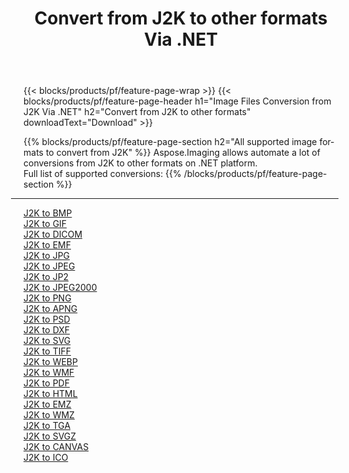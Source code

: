 ﻿---
title: Convert from J2K to other formats Via .NET 
weight: 3920
url: /net/conversion/from/j2k 
lang: en
langdirlevel: 2
locales: zh-hans,ja,it,ru,de,es,fr,nl,id,lt,pl,pt,vi,tr,ko,zh-hant,ar,hi,th,sv,cs,uk,he
description: Using Aspose.Imaging you can easily convert from J2K to other formats
---

{{< blocks/products/pf/feature-page-wrap >}}
{{< blocks/products/pf/feature-page-header h1="Image Files Conversion from J2K Via .NET" h2="Convert from J2K to other formats" downloadText="Download" >}}


{{% blocks/products/pf/feature-page-section  h2="All supported image formats to convert from J2K" %}}
Aspose.Imaging allows automate a lot of conversions from J2K to other formats on .NET platform.
<br/>
Full list of supported conversions:
{{% /blocks/products/pf/feature-page-section %}}
<div class="container-fluid productfamilypage bg-gray">
    <div class="convertypes bg-gray agp-content section">
        <div class="container">
		<hr style="margin-left:-20px;"/>
		<div class="row other-converters">
		    <div class='col-md-2 other-converter remove-lp remove-rp'><a href="/imaging/net/conversion/j2k-to-bmp" >J2K to BMP</a></div><div class='col-md-2 other-converter remove-lp remove-rp'><a href="/imaging/net/conversion/j2k-to-gif" >J2K to GIF</a></div><div class='col-md-2 other-converter remove-lp remove-rp'><a href="/imaging/net/conversion/j2k-to-dicom" >J2K to DICOM</a></div><div class='col-md-2 other-converter remove-lp remove-rp'><a href="/imaging/net/conversion/j2k-to-emf" >J2K to EMF</a></div><div class='col-md-2 other-converter remove-lp remove-rp'><a href="/imaging/net/conversion/j2k-to-jpg" >J2K to JPG</a></div><div class='col-md-2 other-converter remove-lp remove-rp'><a href="/imaging/net/conversion/j2k-to-jpeg" >J2K to JPEG</a></div><div class='col-md-2 other-converter remove-lp remove-rp'><a href="/imaging/net/conversion/j2k-to-jp2" >J2K to JP2</a></div><div class='col-md-2 other-converter remove-lp remove-rp'><a href="/imaging/net/conversion/j2k-to-jpeg2000" >J2K to JPEG2000</a></div><div class='col-md-2 other-converter remove-lp remove-rp'><a href="/imaging/net/conversion/j2k-to-png" >J2K to PNG</a></div><div class='col-md-2 other-converter remove-lp remove-rp'><a href="/imaging/net/conversion/j2k-to-apng" >J2K to APNG</a></div><div class='col-md-2 other-converter remove-lp remove-rp'><a href="/imaging/net/conversion/j2k-to-psd" >J2K to PSD</a></div><div class='col-md-2 other-converter remove-lp remove-rp'><a href="/imaging/net/conversion/j2k-to-dxf" >J2K to DXF</a></div><div class='col-md-2 other-converter remove-lp remove-rp'><a href="/imaging/net/conversion/j2k-to-svg" >J2K to SVG</a></div><div class='col-md-2 other-converter remove-lp remove-rp'><a href="/imaging/net/conversion/j2k-to-tiff" >J2K to TIFF</a></div><div class='col-md-2 other-converter remove-lp remove-rp'><a href="/imaging/net/conversion/j2k-to-webp" >J2K to WEBP</a></div><div class='col-md-2 other-converter remove-lp remove-rp'><a href="/imaging/net/conversion/j2k-to-wmf" >J2K to WMF</a></div><div class='col-md-2 other-converter remove-lp remove-rp'><a href="/imaging/net/conversion/j2k-to-pdf" >J2K to PDF</a></div><div class='col-md-2 other-converter remove-lp remove-rp'><a href="/imaging/net/conversion/j2k-to-html" >J2K to HTML</a></div><div class='col-md-2 other-converter remove-lp remove-rp'><a href="/imaging/net/conversion/j2k-to-emz" >J2K to EMZ</a></div><div class='col-md-2 other-converter remove-lp remove-rp'><a href="/imaging/net/conversion/j2k-to-wmz" >J2K to WMZ</a></div><div class='col-md-2 other-converter remove-lp remove-rp'><a href="/imaging/net/conversion/j2k-to-tga" >J2K to TGA</a></div><div class='col-md-2 other-converter remove-lp remove-rp'><a href="/imaging/net/conversion/j2k-to-svgz" >J2K to SVGZ</a></div><div class='col-md-2 other-converter remove-lp remove-rp'><a href="/imaging/net/conversion/j2k-to-canvas" >J2K to CANVAS</a></div><div class='col-md-2 other-converter remove-lp remove-rp'><a href="/imaging/net/conversion/j2k-to-ico" >J2K to ICO</a></div>
                </div>
        </div>
    </div>
</div>
<br/>

